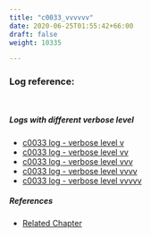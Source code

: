 ```yaml
---
title: "c0033_vvvvvv"
date: 2020-06-25T01:55:42+66:00
draft: false
weight: 10335

---
```


### Log reference: <no value>

```
    
```

##### Logs with different verbose level
* [c0033 log - verbose level v](../../logs/c0033_v)
* [c0033 log - verbose level vv](../../logs/c0033_vv)
* [c0033 log - verbose level vvv](../../logs/c0033_vvv)
* [c0033 log - verbose level vvvv](../../logs/c0033_vvvv)
* [c0033 log - verbose level vvvvv](../../logs/c0033_vvvvv)

##### References
* [Related Chapter](../../dvars/c0033)
